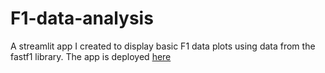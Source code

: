 # F1-data-analysis
A streamlit app I created to display basic F1 data plots using data from the fastf1 library. The app is deployed <a href="https://srikrishnaa97-f1-data-analysis-f1-app-ky0pco.streamlit.app/">here</a>
